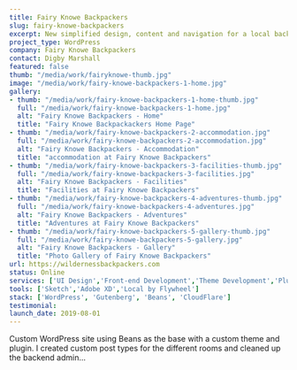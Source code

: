 ```yaml
---
title: Fairy Knowe Backpackers
slug: fairy-knowe-backpackers
excerpt: New simplified design, content and navigation for a local backpackers in the Garden Route.
project_type: WordPress
company: Fairy Knowe Backpackers
contact: Digby Marshall
featured: false
thumb: "/media/work/fairyknowe-thumb.jpg"
image: "/media/work/fairy-knowe-backpackers-1-home.jpg"
gallery:
- thumb: "/media/work/fairy-knowe-backpackers-1-home-thumb.jpg"
  full: "/media/work/fairy-knowe-backpackers-1-home.jpg"
  alt: "Fairy Knowe Backpackers - Home"
  title: "Fairy Knowe Backpackackers Home Page"
- thumb: "/media/work/fairy-knowe-backpackers-2-accommodation.jpg"
  full: "/media/work/fairy-knowe-backpackers-2-accommodation.jpg"
  alt: "Fairy Knowe Backpackers - Accommodation"
  title: "accommodation at Fairy Knowe Backpackers"
- thumb: "/media/work/fairy-knowe-backpackers-3-facilities-thumb.jpg"
  full: "/media/work/fairy-knowe-backpackers-3-facilities.jpg"
  alt: "Fairy Knowe Backpackers - Facilities"
  title: "Facilities at Fairy Knowe Backpackers"
- thumb: "/media/work/fairy-knowe-backpackers-4-adventures-thumb.jpg"
  full: "/media/work/fairy-knowe-backpackers-4-adventures.jpg"
  alt: "Fairy Knowe Backpackers - Adventures"
  title: "Adventures at Fairy Knowe Backpackers"
- thumb: "/media/work/fairy-knowe-backpackers-5-gallery-thumb.jpg"
  full: "/media/work/fairy-knowe-backpackers-5-gallery.jpg"
  alt: "Fairy Knowe Backpackers - Gallery"
  title: "Photo Gallery of Fairy Knowe Backpackers"
url: https://wildernessbackpackers.com
status: Online
services: ['UI Design','Front-end Development','Theme Development','Plugin Development']
tools: ['Sketch','Adobe XD','Local by Flywheel']
stack: ['WordPress', 'Gutenberg', 'Beans', 'CloudFlare']
testimonial: 
launch_date: 2019-08-01
---
```

Custom WordPress site using Beans as the base with a custom theme and plugin. I created custom post types for the different rooms and cleaned up the backend admin...